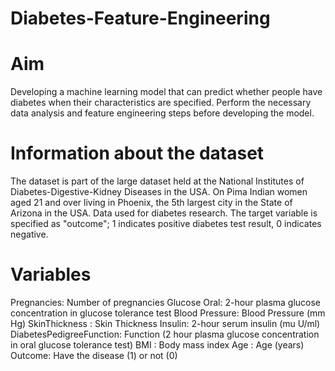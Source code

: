 # Diabetes-Feature-Engineering

# Aim

Developing a machine learning model that can predict whether people have diabetes when their characteristics are specified. Perform the necessary data analysis and feature engineering steps before developing the model. 

# Information about the dataset

The dataset is part of the large dataset held at the National Institutes of Diabetes-Digestive-Kidney Diseases in the USA. On Pima Indian women aged 21 and over living in Phoenix, the 5th largest city in the State of Arizona in the USA.
Data used for diabetes research. The target variable is specified as "outcome"; 1 indicates positive diabetes test result, 0 indicates negative.

# Variables

Pregnancies: Number of pregnancies
Glucose Oral: 2-hour plasma glucose concentration in glucose tolerance test
Blood Pressure: Blood Pressure (mm Hg)
SkinThickness : Skin Thickness
Insulin: 2-hour serum insulin (mu U/ml)
DiabetesPedigreeFunction: Function (2 hour plasma glucose concentration in oral glucose tolerance test)
BMI : Body mass index
Age : Age (years)
Outcome: Have the disease (1) or not (0)
